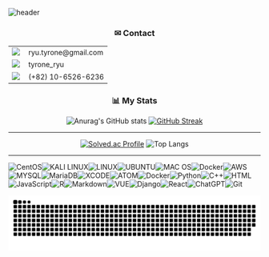 ![header](https://capsule-render.vercel.app/api?type=transparent&color=auto&height=150&section=header&text=Taeyun%20Ryu&fontSize=40&fontColor=C0C0C0&fontAlign=50&desc=Welcome%20to%20tyroneryu&descSize=15&descAlignY=70)
</div>

<div align="center">
<h3>✉ Contact</h3>

<table>
  <tr>
    <td><img src="https://img.shields.io/badge/Gmail-D14836?style=for-the-badge&logo=gmail&logoColor=white"></td>
    <td style="padding-left: 10px;">ryu.tyrone@gmail.com</td>
  </tr>
   <tr>
    <td><img src="https://img.shields.io/badge/Discord-%235865F2.svg?style=for-the-badge&logo=discord&logoColor=white"></td>
    <td style="padding-left: 10px;">tyrone_ryu</td>
  </tr>
  <tr>
    <td><img src="https://img.shields.io/badge/kakaotalk-ffcd00.svg?style=for-the-badge&logo=kakaotalk&logoColor=000000"></td>
    <td style="padding-left: 10px;">(+82) 10-6526-6236</td>
  </tr>
</table>


</div>


<div align="center">
  <h3>📊 My Stats</h3>
  
  ![Anurag's GitHub stats](https://github-readme-stats.vercel.app/api?username=tyroneryu&show_icons=true&theme=dark)
  [![GitHub Streak](https://streak-stats.demolab.com?user=tyroneryu&theme=dark)](https://git.io/streak-stats)
  ___
  [![Solved.ac Profile](http://mazassumnida.wtf/api/v2/generate_badge?boj=tyroneryu)](https://solved.ac/tyroneryu/)
  ![Top Langs](https://github-readme-stats.vercel.app/api/top-langs/?username=tyroneryu&layout=compact)
  
</div>

---

![CentOS](https://img.shields.io/badge/Cent%20OS-262577?style=for-the-badge&logo=CentOS&logoColor=white)![KALI LINUX](https://img.shields.io/badge/Kali_Linux-557C94?style=for-the-badge&logo=kali-linux&logoColor=white)![LINUX](https://img.shields.io/badge/Linux-FCC624?style=for-the-badge&logo=linux&logoColor=black)![UBUNTU](	https://img.shields.io/badge/Ubuntu-E95420?style=for-the-badge&logo=ubuntu&logoColor=white)![MAC OS](https://img.shields.io/badge/mac%20os-000000?style=for-the-badge&logo=apple&logoColor=white)![Docker](https://img.shields.io/badge/docker-%230db7ed.svg?style=for-the-badge&logo=docker&logoColor=white)![AWS](https://img.shields.io/badge/Amazon_AWS-FF9900?style=for-the-badge&logo=amazonaws&logoColor=white)![MYSQL](https://img.shields.io/badge/MySQL-005C84?style=for-the-badge&logo=mysql&logoColor=white)![MariaDB](https://img.shields.io/badge/MariaDB-003545?style=for-the-badge&logo=mariadb&logoColor=white)![XCODE](https://img.shields.io/badge/Xcode-007ACC?style=for-the-badge&logo=Xcode&logoColor=white)![ATOM](	https://img.shields.io/badge/Atom-66595C?style=for-the-badge&logo=Atom&logoColor=white)![Docker](https://img.shields.io/badge/docker-%230db7ed.svg?style=for-the-badge&logo=docker&logoColor=white)![Python](https://img.shields.io/badge/Python-3776AB?style=for-the-badge&logo=python&logoColor=white)![C++](https://img.shields.io/badge/C%2B%2B-00599C?style=for-the-badge&logo=c%2B%2B&logoColor=white)![HTML](https://img.shields.io/badge/HTML5-E34F26?style=for-the-badge&logo=html5&logoColor=white)![JavaScript](https://img.shields.io/badge/JavaScript-F7DF1E?style=for-the-badge&logo=JavaScript&logoColor=white)![R](https://img.shields.io/badge/R-276DC3?style=for-the-badge&logo=r&logoColor=white)![Markdown](https://img.shields.io/badge/markdown-%23000000.svg?style=for-the-badge&logo=markdown&logoColor=white)![VUE](https://img.shields.io/badge/Vue.js-35495E?style=for-the-badge&logo=vue.js&logoColor=4FC08D)![Django](https://img.shields.io/badge/Django-092E20?style=for-the-badge&logo=django&logoColor=white)![React](https://img.shields.io/badge/React-20232A?style=for-the-badge&logo=react&logoColor=61DAFB)![ChatGPT](https://img.shields.io/badge/chatGPT-74aa9c?style=for-the-badge&logo=openai&logoColor=white)![Git](https://img.shields.io/badge/git-%23F05033.svg?style=for-the-badge&logo=git&logoColor=white)


![snake gif](https://github.com/tyroneryu/tyroneryu/blob/output/github-contribution-grid-snake.svg)
